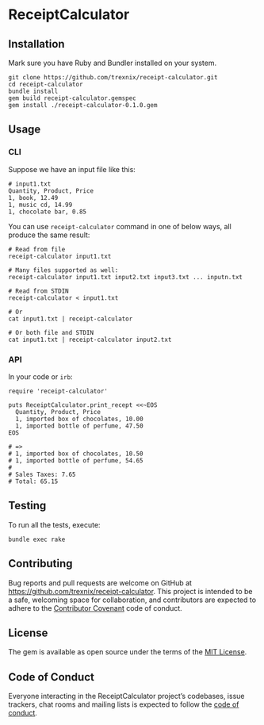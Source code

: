 # ReceiptCalculator

## Installation

Mark sure you have Ruby and Bundler installed on your system.

```
git clone https://github.com/trexnix/receipt-calculator.git
cd receipt-calculator
bundle install
gem build receipt-calculator.gemspec
gem install ./receipt-calculator-0.1.0.gem
```

## Usage

### CLI

Suppose we have an input file like this:

```
# input1.txt
Quantity, Product, Price
1, book, 12.49
1, music cd, 14.99
1, chocolate bar, 0.85
```

You can use `receipt-calculator` command in one of below ways, all produce the same result:
```
# Read from file
receipt-calculator input1.txt

# Many files supported as well:
receipt-calculator input1.txt input2.txt input3.txt ... inputn.txt

# Read from STDIN
receipt-calculator < input1.txt

# Or
cat input1.txt | receipt-calculator

# Or both file and STDIN
cat input1.txt | receipt-calculator input2.txt
```

### API

In your code or `irb`:
```
require 'receipt-calculator'

puts ReceiptCalculator.print_recept <<~EOS
  Quantity, Product, Price
  1, imported box of chocolates, 10.00
  1, imported bottle of perfume, 47.50
EOS

# =>
# 1, imported box of chocolates, 10.50
# 1, imported bottle of perfume, 54.65
#
# Sales Taxes: 7.65
# Total: 65.15
```

## Testing

To run all the tests, execute:

```
bundle exec rake
```

## Contributing

Bug reports and pull requests are welcome on GitHub at https://github.com/trexnix/receipt-calculator. This project is intended to be a safe, welcoming space for collaboration, and contributors are expected to adhere to the [Contributor Covenant](http://contributor-covenant.org) code of conduct.

## License

The gem is available as open source under the terms of the [MIT License](https://opensource.org/licenses/MIT).

## Code of Conduct

Everyone interacting in the ReceiptCalculator project’s codebases, issue trackers, chat rooms and mailing lists is expected to follow the [code of conduct](https://github.com/[USERNAME]/receipt_calculator/blob/master/CODE_OF_CONDUCT.md).
